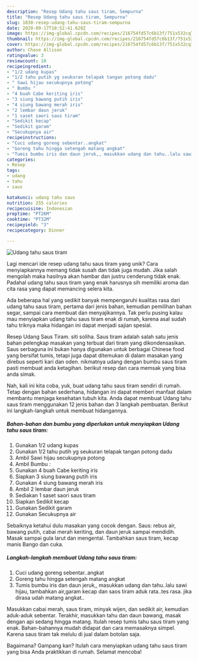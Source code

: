 ```yaml
---
description: "Resep Udang tahu saus tiram, Sempurna"
title: "Resep Udang tahu saus tiram, Sempurna"
slug: 1030-resep-udang-tahu-saus-tiram-sempurna
date: 2020-09-17T10:52:41.628Z
image: https://img-global.cpcdn.com/recipes/216754fd57c6b13f/751x532cq70/udang-tahu-saus-tiram-foto-resep-utama.jpg
thumbnail: https://img-global.cpcdn.com/recipes/216754fd57c6b13f/751x532cq70/udang-tahu-saus-tiram-foto-resep-utama.jpg
cover: https://img-global.cpcdn.com/recipes/216754fd57c6b13f/751x532cq70/udang-tahu-saus-tiram-foto-resep-utama.jpg
author: Chase Allison
ratingvalue: 3
reviewcount: 10
recipeingredient:
- "1/2 udang kupas"
- "1/2 tahu putih yg seukuran telapak tangan potong dadu"
- " Sawi hijau secukupnya potong"
- " Bumbu "
- "4 buah Cabe keriting iris"
- "3 siung bawang putih iris"
- "4 siung bawang merah iris"
- "2 lembar daun jeruk"
- "1 saset saori saus tiram"
- "Sedikit kecap"
- "Sedikit garam"
- "Secukupnya air"
recipeinstructions:
- "Cuci udang goreng sebentar..angkat"
- "Goreng tahu hingga setengah matang angkat"
- "Tumis bumbu iris dan daun jeruk,, masukkan udang dan tahu..lalu sawi hijau, tambahkan air,garam kecap dan saos tiram aduk rata..tes rasa. jika dirasa udah matang angkat.."
categories:
- Resep
tags:
- udang
- tahu
- saus

katakunci: udang tahu saus 
nutrition: 255 calories
recipecuisine: Indonesian
preptime: "PT26M"
cooktime: "PT32M"
recipeyield: "3"
recipecategory: Dinner

---
```



![Udang tahu saus tiram](https://img-global.cpcdn.com/recipes/216754fd57c6b13f/751x532cq70/udang-tahu-saus-tiram-foto-resep-utama.jpg)

Lagi mencari ide resep udang tahu saus tiram yang unik? Cara menyiapkannya memang tidak susah dan tidak juga mudah. Jika salah mengolah maka hasilnya akan hambar dan justru cenderung tidak enak. Padahal udang tahu saus tiram yang enak harusnya sih memiliki aroma dan cita rasa yang dapat memancing selera kita.

Ada beberapa hal yang sedikit banyak mempengaruhi kualitas rasa dari udang tahu saus tiram, pertama dari jenis bahan, kemudian pemilihan bahan segar, sampai cara membuat dan menyajikannya. Tak perlu pusing kalau mau menyiapkan udang tahu saus tiram enak di rumah, karena asal sudah tahu triknya maka hidangan ini dapat menjadi sajian spesial.

Resep Udang Saus Tiram. siti soliha. Saus tiram adalah salah satu jenis bahan pelengkap masakan yang terbuat dari tiram yang dikondensasikan. Saus serbaguna ini bukan hanya digunakan untuk berbagai Chinese food yang bersifat tumis, tetapi juga dapat ditemukan di dalam masakan yang direbus seperti kari dan oden. nikmatnya udang dengan bumbu saus tiram pasti membuat anda ketagihan. berikut resep dan cara memsak yang bisa anda simak.


Nah, kali ini kita coba, yuk, buat udang tahu saus tiram sendiri di rumah. Tetap dengan bahan sederhana, hidangan ini dapat memberi manfaat dalam membantu menjaga kesehatan tubuh kita. Anda dapat membuat Udang tahu saus tiram menggunakan 12 jenis bahan dan 3 langkah pembuatan. Berikut ini langkah-langkah untuk membuat hidangannya.

<!--inarticleads1-->

##### Bahan-bahan dan bumbu yang diperlukan untuk menyiapkan Udang tahu saus tiram:

1. Gunakan 1/2 udang kupas
1. Gunakan 1/2 tahu putih yg seukuran telapak tangan potong dadu
1. Ambil  Sawi hijau secukupnya potong
1. Ambil  Bumbu :
1. Gunakan 4 buah Cabe keriting iris
1. Siapkan 3 siung bawang putih iris
1. Gunakan 4 siung bawang merah iris
1. Ambil 2 lembar daun jeruk
1. Sediakan 1 saset saori saus tiram
1. Siapkan Sedikit kecap
1. Gunakan Sedikit garam
1. Gunakan Secukupnya air


Sebaiknya ketahui dulu masakan yang cocok dengan. Saus: rebus air, bawang putih, cabai merah keriting, dan daun jeruk sampai mendidih. Masak sampai gula larut dan mengental. Tambahkan saus tiram, kecap manis Bango dan cuka. 

<!--inarticleads2-->

##### Langkah-langkah membuat Udang tahu saus tiram:

1. Cuci udang goreng sebentar..angkat
1. Goreng tahu hingga setengah matang angkat
1. Tumis bumbu iris dan daun jeruk,, masukkan udang dan tahu..lalu sawi hijau, tambahkan air,garam kecap dan saos tiram aduk rata..tes rasa. jika dirasa udah matang angkat..


Masukkan cabai merah, saus tiram, minyak wijen, dan sedikit air, kemudian aduk-aduk sebentar. Terakhir, masukkan tahu dan daun bawang, masak dengan api sedang hingga matang. Itulah resep tumis tahu saus tiram yang enak. Bahan-bahannya mudah didapat dan cara memasaknya simpel. Karena saus tiram tak melulu di jual dalam botolan saja. 

Bagaimana? Gampang kan? Itulah cara menyiapkan udang tahu saus tiram yang bisa Anda praktikkan di rumah. Selamat mencoba!
